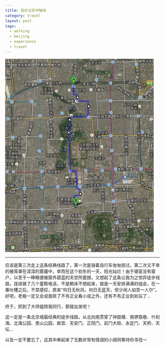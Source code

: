 ```yaml
---
title: 徒步北京中轴线
category: travel
layout: post
tags:
  - walking
  - beijing
  - experience
  - travel
---
```


![Beijing-Center-Walking](/media/image/2013/beijing_center.png)

---

应该是第三次走上这条经典线路了，第一次是骑着自行车匆匆掠过，第二次又不幸的被笼罩在深深的雾霾中，幸而在这个初冬的一天，阳光灿烂！由于寝室没有窗户，以至于一睁眼便被窗外碧蓝的天空所震撼，又想起了这条让我为之惊异徒步线路，连续拨了几个童鞋电话，不是赖床不想起来，就是一天安排满满的组会，在一番吐槽之后，不禁感叹，原来“何日无秋风，何日无蓝天，但少闲人如吾一人尔”。好吧，老板一定又会说我除了不务正业看小说之外，还有不务正业到处玩了...

终于，抓到了大师姐陪我同行，那就出发吧！

这一定是一条北京城最经典的徒步线路，从北向南贯穿了钟鼓楼、南锣鼓巷、什刹海、北海公园、景山公园、故宫、天安门、正阳门、前门大街、永定门、天桥、天坛...

以及一定不要忘了，这其中串起来了无数非常有情调的小胡同等待你寻找～
